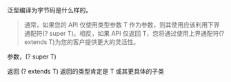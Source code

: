 泛型编译为字节码是什么样的。

> 通常，如果您的 API 仅使用类型参数 T 作为参数，则其使用应该利用下界通配符(? super T)。相反，如果 API 仅返回 T，您将通过使用上界通配符(? extends T)为您的客户提供更大的灵活性。

参数，(? super T)

返回 (? extends T)
返回的类型肯定是 T 或其更具体的子类